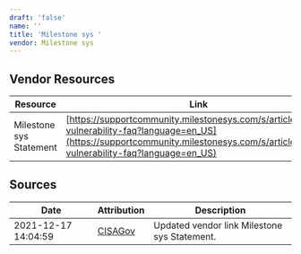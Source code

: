 ```yaml
---
draft: 'false'
name: ''
title: 'Milestone sys '
vendor: Milestone sys
---
```


## Vendor Resources
| Resource | Link |
| --- | --- |
| Milestone sys Statement | [https://supportcommunity.milestonesys.com/s/article/Log4J-vulnerability-faq?language=en_US](https://supportcommunity.milestonesys.com/s/article/Log4J-vulnerability-faq?language=en_US) |



## Sources
| Date | Attribution | Description |
| --- | --- | --- |
| 2021-12-17 14:04:59 | [CISAGov](https://raw.githubusercontent.com/cisagov/log4j-affected-db/develop/README.md) | Updated vendor link Milestone sys Statement.  |
